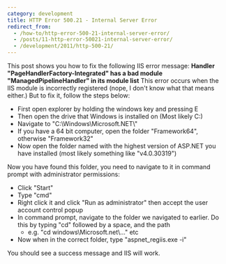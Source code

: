```yaml
---
category: development
title: HTTP Error 500.21 - Internal Server Error
redirect_from:
  - /how-to/http-error-500-21-internal-server-error/
  - /posts/11-http-error-50021-internal-server-error/
  - /development/2011/http-500-21/
---
```


<p>This post shows you how to fix the following IIS error message: <strong>Handler &quot;PageHandlerFactory-Integrated&quot; has a bad module &quot;ManagedPipelineHandler&quot; in its module list</strong> This error occurs when the IIS module is incorrectly registered (nope, I don&#39;t know what that means either.) But to fix it, follow the steps below:</p>

<ul>
	<li>First open explorer by holding the windows key and pressing E</li>
	<li>Then open the drive that Windows is installed on (Most likely C:)</li>
	<li>Navigate to &quot;C:\Windows\Microsoft.NET\&quot;</li>
	<li>If you have a 64 bit computer, open the folder &quot;Framework64&quot;, otherwise &quot;Framework32&quot;</li>
	<li>Now open the folder named with the highest version of ASP.NET you have installed (most likely something like &quot;v4.0.30319&quot;)</li>
</ul>

<p>Now you have found this folder, you need to navigate to it in command prompt with administrator permissions:</p>

<ul>
	<li>Click &quot;Start&quot;</li>
	<li>Type &quot;cmd&quot;</li>
	<li>Right click it and click &quot;Run as administrator&quot; then accept the user account control popup</li>
	<li>In command prompt, navigate to the folder we navigated to earlier. Do this by typing &quot;cd&quot; followed by a space, and the path
	<ul>
		<li>e.g. &quot;cd windows\Microsoft.net\...&quot; etc</li>
	</ul>
	</li>
	<li>Now when in the correct folder, type &quot;aspnet_regiis.exe -i&quot;</li>
</ul>

<p>You should see a success message and IIS will work.</p>
